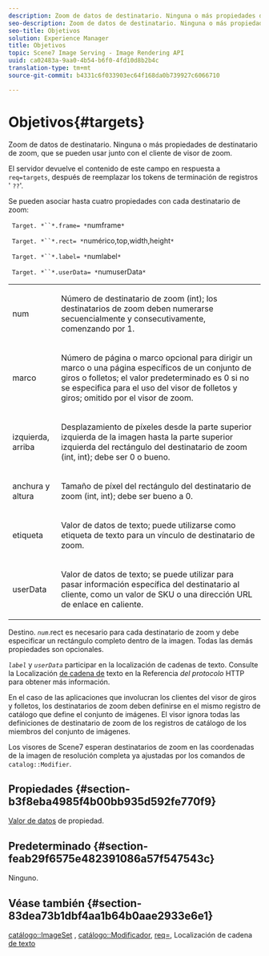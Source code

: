 ```yaml
---
description: Zoom de datos de destinatario. Ninguna o más propiedades de destinatario de zoom, que se pueden usar junto con el cliente de visor de zoom.
seo-description: Zoom de datos de destinatario. Ninguna o más propiedades de destinatario de zoom, que se pueden usar junto con el cliente de visor de zoom.
seo-title: Objetivos
solution: Experience Manager
title: Objetivos
topic: Scene7 Image Serving - Image Rendering API
uuid: ca02483a-9aa0-4b54-b6f0-4fd10d8b2b4c
translation-type: tm+mt
source-git-commit: b4331c6f033903ec64f168da0b739927c6066710

---
```



# Objetivos{#targets}

Zoom de datos de destinatario. Ninguna o más propiedades de destinatario de zoom, que se pueden usar junto con el cliente de visor de zoom.

El servidor devuelve el contenido de este campo en respuesta a `req=targets`, después de reemplazar los tokens de terminación de registros &#39; `??`&#39;.

Se pueden asociar hasta cuatro propiedades con cada destinatario de zoom:

` Target. *``*.frame= *`numframe`*`

` Target. *``*.rect= *`numérico,top,width,height`*`

` Target. *``*.label= *`numlabel`*`

` Target. *``*.userData= *`numuserData`*`

<table id="simpletable_4C20157A7A444DEB9959B335CAFBAEC8"> 
 <tr class="strow"> 
  <td class="stentry"> <p> <span class="codeph"> <span class="varname"> num </span></span> </p> </td> 
  <td class="stentry"> <p>Número de destinatario de zoom (int); los destinatarios de zoom deben numerarse secuencialmente y consecutivamente, comenzando por 1. </p> </td> 
 </tr> 
 <tr class="strow"> 
  <td class="stentry"> <p> <span class="codeph"> <span class="varname"> marco </span></span> </p> </td> 
  <td class="stentry"> <p>Número de página o marco opcional para dirigir un marco o una página específicos de un conjunto de giros o folletos; el valor predeterminado es 0 si no se especifica para el uso del visor de folletos y giros; omitido por el visor de zoom. </p> </td> 
 </tr> 
 <tr class="strow"> 
  <td class="stentry"> <p> <span class="codeph"> <span class="varname"> izquierda, arriba </span></span> </p> </td> 
  <td class="stentry"> <p>Desplazamiento de píxeles desde la parte superior izquierda de la imagen hasta la parte superior izquierda del rectángulo del destinatario de zoom (int, int); debe ser 0 o bueno. </p> </td> 
 </tr> 
 <tr class="strow"> 
  <td class="stentry"> <p> <span class="codeph"> <span class="varname"> anchura y altura </span></span> </p> </td> 
  <td class="stentry"> <p>Tamaño de píxel del rectángulo del destinatario de zoom (int, int); debe ser bueno a 0. </p> </td> 
 </tr> 
 <tr class="strow"> 
  <td class="stentry"> <p> <span class="codeph"> <span class="varname"> etiqueta </span></span> </p> </td> 
  <td class="stentry"> <p>Valor de datos de texto; puede utilizarse como etiqueta de texto para un vínculo de destinatario de zoom. </p> </td> 
 </tr> 
 <tr class="strow"> 
  <td class="stentry"> <p> <span class="codeph"> <span class="varname"> userData </span></span> </p> </td> 
  <td class="stentry"> <p>Valor de datos de texto; se puede utilizar para pasar información específica del destinatario al cliente, como un valor de SKU o una dirección URL de enlace en caliente. </p> </td> 
 </tr> 
</table>

Destino. *`num`*.rect es necesario para cada destinatario de zoom y debe especificar un rectángulo completo dentro de la imagen. Todas las demás propiedades son opcionales.

*`label`* y *`userData`* participar en la localización de cadenas de texto. Consulte la Localización [de cadena de](/help/aem-is-ir-api/is-api/http-ref/image-serving-api-ref/c-http-protocol-reference/c-syntax-and-features/r-text-string-localization.md) texto en la Referencia *del protocolo* HTTP para obtener más información.

En el caso de las aplicaciones que involucran los clientes del visor de giros y folletos, los destinatarios de zoom deben definirse en el mismo registro de catálogo que define el conjunto de imágenes. El visor ignora todas las definiciones de destinatario de zoom de los registros de catálogo de los miembros del conjunto de imágenes.

Los visores de Scene7 esperan destinatarios de zoom en las coordenadas de la imagen de resolución completa ya ajustadas por los comandos de `catalog::Modifier`.

## Propiedades {#section-b3f8eba4985f4b00bb935d592fe770f9}

[Valor de datos](/help/aem-is-ir-api/is-api/image-catalog/image-serving-api-ref/c-image-catalog-reference/c-overview/c-common-data-types/r-property-data.md) de propiedad.

## Predeterminado {#section-feab29f6575e482391086a57f547543c}

Ninguno.

## Véase también {#section-83dea73b1dbf4aa1b64b0aae2933e6e1}

[catálogo::ImageSet](../../../../../../is-api/image-catalog/image-serving-api-ref/c-image-catalog-reference/c-image-svg-data-reference/c-image-data-reference/r-imageset-cat.md#reference-4764d347afd64afdaede9a74c7565256) , [catálogo::Modificador](../../../../../../is-api/image-catalog/image-serving-api-ref/c-image-catalog-reference/c-image-svg-data-reference/c-image-data-reference/r-modifier-cat.md#reference-d2c6884b3a2248fab81a112d27969834), [req=](/help/aem-is-ir-api/is-api/http-ref/image-serving-api-ref/c-http-protocol-reference/c-command-reference/r-req/r-req.md), Localización de cadena [de texto](/help/aem-is-ir-api/is-api/http-ref/image-serving-api-ref/c-http-protocol-reference/c-syntax-and-features/r-text-string-localization.md)
